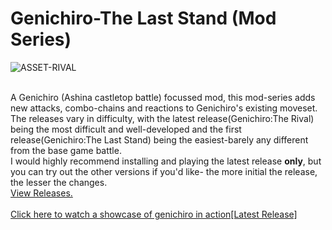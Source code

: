 # Genichiro-The Last Stand (Mod Series)
![ASSET-RIVAL](https://user-images.githubusercontent.com/68727041/156654767-8fc34447-96af-4242-b0d2-945085cba82c.png)

<br>
A Genichiro (Ashina castletop battle) focussed mod, this mod-series adds new attacks, combo-chains and reactions to Genichiro's existing moveset.<br>
The releases vary in difficulty, with the latest release(Genichiro:The Rival) being the most difficult and well-developed and the first release(Genichiro:The Last Stand) being the easiest-barely any different from the base game battle.<br>
I would highly recommend installing and playing the latest release <strong>only</strong>, but you can try out the other versions if you'd like- the more initial the release, the lesser the changes.<br>
<a href="https://github.com/nikhil-RGB/Genichiro-The-Last-Stand/releases">View Releases.</a>
<br><br>
<a href="https://youtu.be/a2vCLn9xS_E">Click here to watch a showcase of genichiro in action[Latest Release]</a>

